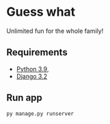 # Guess what
Unlimited fun for the whole family!

## Requirements
- [Python 3.9](https://www.python.org/downloads/),
- [Django 3.2](https://docs.djangoproject.com/en/3.2/intro/install/)

## Run app
```bash
py manage.py runserver
```